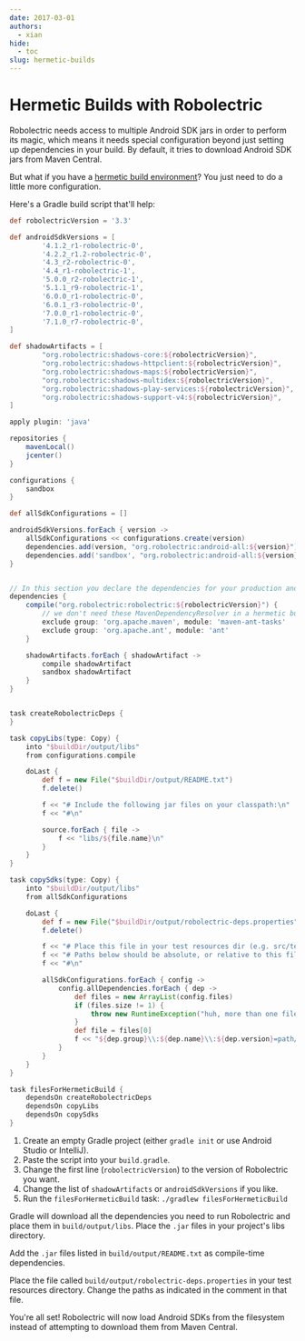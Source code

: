 ```yaml
---
date: 2017-03-01
authors:
  - xian
hide:
  - toc
slug: hermetic-builds
---
```


# Hermetic Builds with Robolectric

Robolectric needs access to multiple Android SDK jars in order to perform its magic, which means it needs special configuration beyond just setting up dependencies in your build. By default, it tries to download Android SDK jars from Maven Central.

But what if you have a [hermetic build environment](http://blog.fahhem.com/2013/12/hermetic-build-systems/)? You just need to do a little more configuration.

Here's a Gradle build script that'll help:

```groovy
def robolectricVersion = '3.3'

def androidSdkVersions = [
        '4.1.2_r1-robolectric-0',
        '4.2.2_r1.2-robolectric-0',
        '4.3_r2-robolectric-0',
        '4.4_r1-robolectric-1',
        '5.0.0_r2-robolectric-1',
        '5.1.1_r9-robolectric-1',
        '6.0.0_r1-robolectric-0',
        '6.0.1_r3-robolectric-0',
        '7.0.0_r1-robolectric-0',
        '7.1.0_r7-robolectric-0',
]

def shadowArtifacts = [
        "org.robolectric:shadows-core:${robolectricVersion}",
        "org.robolectric:shadows-httpclient:${robolectricVersion}",
        "org.robolectric:shadows-maps:${robolectricVersion}",
        "org.robolectric:shadows-multidex:${robolectricVersion}",
        "org.robolectric:shadows-play-services:${robolectricVersion}",
        "org.robolectric:shadows-support-v4:${robolectricVersion}",
]

apply plugin: 'java'

repositories {
    mavenLocal()
    jcenter()
}

configurations {
    sandbox
}

def allSdkConfigurations = []

androidSdkVersions.forEach { version ->
    allSdkConfigurations << configurations.create(version)
    dependencies.add(version, "org.robolectric:android-all:${version}")
    dependencies.add('sandbox', "org.robolectric:android-all:${version}")
}


// In this section you declare the dependencies for your production and test code
dependencies {
    compile("org.robolectric:robolectric:${robolectricVersion}") {
        // we don't need these MavenDependencyResolver in a hermetic build
        exclude group: 'org.apache.maven', module: 'maven-ant-tasks'
        exclude group: 'org.apache.ant', module: 'ant'
    }

    shadowArtifacts.forEach { shadowArtifact ->
        compile shadowArtifact
        sandbox shadowArtifact
    }
}


task createRobolectricDeps {
}

task copyLibs(type: Copy) {
    into "$buildDir/output/libs"
    from configurations.compile

    doLast {
        def f = new File("$buildDir/output/README.txt")
        f.delete()

        f << "# Include the following jar files on your classpath:\n"
        f << "#\n"

        source.forEach { file ->
            f << "libs/${file.name}\n"
        }
    }
}

task copySdks(type: Copy) {
    into "$buildDir/output/libs"
    from allSdkConfigurations

    doLast {
        def f = new File("$buildDir/output/robolectric-deps.properties")
        f.delete()

        f << "# Place this file in your test resources dir (e.g. src/test/resources).\n"
        f << "# Paths below should be absolute, or relative to this file.\n"
        f << "#\n"

        allSdkConfigurations.forEach { config ->
            config.allDependencies.forEach { dep ->
                def files = new ArrayList(config.files)
                if (files.size != 1) {
                    throw new RuntimeException("huh, more than one file in ${dep}? ${files}")
                }
                def file = files[0]
                f << "${dep.group}\\:${dep.name}\\:${dep.version}=path/to/${file.name}\n"
            }
        }
    }
}

task filesForHermeticBuild {
    dependsOn createRobolectricDeps
    dependsOn copyLibs
    dependsOn copySdks
}
```

1. Create an empty Gradle project (either `gradle init` or use Android Studio or IntelliJ).
1. Paste the script into your `build.gradle`.
1. Change the first line (`robolectricVersion`) to the version of Robolectric you want.
1. Change the list of `shadowArtifacts` or `androidSdkVersions` if you like.
1. Run the `filesForHermeticBuild` task: `./gradlew filesForHermeticBuild`

Gradle will download all the dependencies you need to run Robolectric and place them in `build/output/libs`. Place the `.jar` files in your project's libs directory.

Add the `.jar` files listed in `build/output/README.txt` as compile-time dependencies.

Place the file called `build/output/robolectric-deps.properties` in your test resources directory. Change the paths as indicated in the comment in that file.

You're all set! Robolectric will now load Android SDKs from the filesystem instead of attempting to download them from Maven Central.
